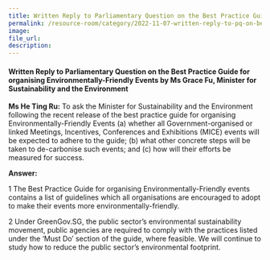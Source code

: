 ```yaml
---  
title: Written Reply to Parliamentary Question on the Best Practice Guide for organising Environmentally-Friendly Events by Ms Grace Fu, Minister for Sustainability and the Environment
permalink: /resource-room/category/2022-11-07-written-reply-to-pq-on-best-practice-guide-for-environmentally-friendly-events
image:  
file_url:  
description:  
---  
```

#### Written Reply to Parliamentary Question on the Best Practice Guide for organising Environmentally-Friendly Events by Ms Grace Fu, Minister for Sustainability and the Environment

**Ms He Ting Ru:** To ask the Minister for Sustainability and the Environment following the recent release of the best practice guide for organising Environmentally-Friendly Events (a) whether all Government-organised or linked Meetings, Incentives, Conferences and Exhibitions (MICE) events will be expected to adhere to the guide; (b) what other concrete steps will be taken to de-carbonise such events; and (c) how will their efforts be measured for success.

**Answer:**

1 The Best Practice Guide for organising Environmentally-Friendly events contains a list of guidelines which all organisations are encouraged to adopt to make their events more environmentally-friendly. 

2 Under GreenGov.SG, the public sector’s environmental sustainability movement, public agencies are required to comply with the practices listed under the ‘Must Do’ section of the guide, where feasible. We will continue to study how to reduce the public sector’s environmental footprint.

